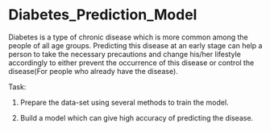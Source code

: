 # Diabetes_Prediction_Model

Diabetes is a type of chronic disease which is more common among the people of all age groups. Predicting this disease at an early stage can help a person to take the necessary precautions and change his/her lifestyle accordingly to either prevent the occurrence of this disease or control the 
disease(For people who already have the disease). 

Task: 

1. Prepare the data-set using several methods to train the model.

2. Build a model which can give high accuracy of predicting the disease.

